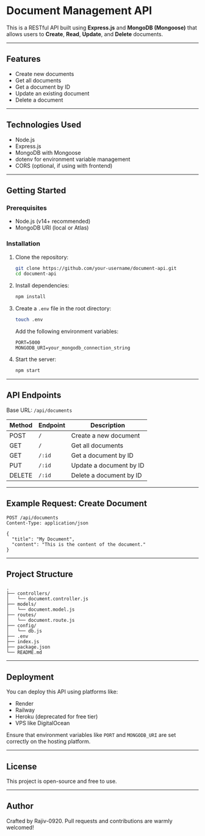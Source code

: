 # Document Management API

This is a RESTful API built using **Express.js** and **MongoDB (Mongoose)** that allows users to **Create**, **Read**, **Update**, and **Delete** documents.

---

## Features

- Create new documents
- Get all documents
- Get a document by ID
- Update an existing document
- Delete a document

---

## Technologies Used

- Node.js
- Express.js
- MongoDB with Mongoose
- dotenv for environment variable management
- CORS (optional, if using with frontend)

---

## Getting Started

### Prerequisites

- Node.js (v14+ recommended)
- MongoDB URI (local or Atlas)

### Installation

1. Clone the repository:

   ```bash
   git clone https://github.com/your-username/document-api.git
   cd document-api
   ```

2. Install dependencies:

   ```bash
   npm install
   ```

3. Create a `.env` file in the root directory:

   ```bash
   touch .env
   ```

   Add the following environment variables:

   ```
   PORT=5000
   MONGODB_URI=your_mongodb_connection_string
   ```

4. Start the server:

   ```bash
   npm start
   ```

---

## API Endpoints

Base URL: `/api/documents`

| Method | Endpoint | Description             |
| ------ | -------- | ----------------------- |
| POST   | `/`      | Create a new document   |
| GET    | `/`      | Get all documents       |
| GET    | `/:id`   | Get a document by ID    |
| PUT    | `/:id`   | Update a document by ID |
| DELETE | `/:id`   | Delete a document by ID |

---

## Example Request: Create Document

```
POST /api/documents
Content-Type: application/json

{
  "title": "My Document",
  "content": "This is the content of the document."
}
```

---

## Project Structure

```
.
├── controllers/
│   └── document.controller.js
├── models/
│   └── document.model.js
├── routes/
│   └── document.route.js
├── config/
│   └── db.js
├── .env
├── index.js
├── package.json
└── README.md
```

---

## Deployment

You can deploy this API using platforms like:

- Render
- Railway
- Heroku (deprecated for free tier)
- VPS like DigitalOcean

Ensure that environment variables like `PORT` and `MONGODB_URI` are set correctly on the hosting platform.

---

## License

This project is open-source and free to use.

---

## Author

Crafted by Rajiv-0920. Pull requests and contributions are warmly welcomed!
